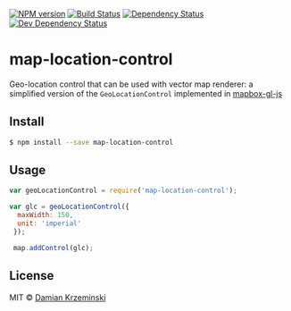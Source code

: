 [![NPM version][npm-image]][npm-url]
[![Build Status][travis-image]][travis-url]
[![Dependency Status][deps-image]][deps-url]
[![Dev Dependency Status][deps-dev-image]][deps-dev-url]

# map-location-control

Geo-location control that can be used with vector map renderer: a simplified version of the `GeoLocationControl` implemented in [mapbox-gl-js]

## Install

```sh
$ npm install --save map-location-control
```

## Usage

```js
var geoLocationControl = require('map-location-control');

var glc = geoLocationControl({
  maxWidth: 150,
  unit: 'imperial'
 });

 map.addControl(glc);
```

## License

MIT © [Damian Krzeminski](https://pirxpilot.me)

[npm-image]: https://img.shields.io/npm/v/map-location-control.svg
[npm-url]: https://npmjs.org/package/map-location-control

[travis-url]: https://travis-ci.org/furkot/map-location-control
[travis-image]: https://img.shields.io/travis/furkot/map-location-control.svg

[deps-image]: https://img.shields.io/david/furkot/map-location-control.svg
[deps-url]: https://david-dm.org/furkot/map-location-control

[deps-dev-image]: https://img.shields.io/david/dev/furkot/map-location-control.svg
[deps-dev-url]: https://david-dm.org/furkot/map-location-control?type=dev

[mapbox-gl-js]: https://github.com/mapbox/mapbox-gl-js
